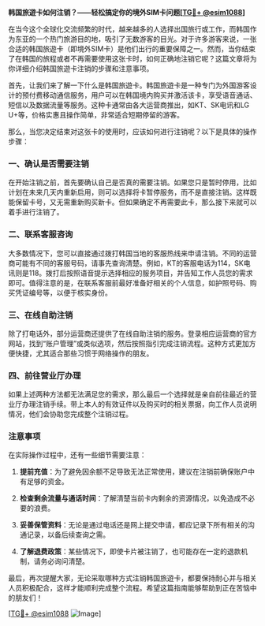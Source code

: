 **韩国旅遊卡如何注销？——轻松搞定你的境外SIM卡问题[[TG💪+ @esim1088](https://t.me/s/esim1088)]**

在当今这个全球化交流频繁的时代，越来越多的人选择出国旅行或工作，而韩国作为东亚的一个热门旅游目的地，吸引了无数游客的目光。对于许多游客来说，一张合适的韩国旅遊卡（即境外SIM卡）是他们出行的重要保障之一。然而，当你结束了在韩国的旅程或者不再需要使用这张卡时，如何正确地注销它呢？这篇文章将为你详细介绍韩国旅遊卡注销的步骤和注意事项。

首先，让我们来了解一下什么是韩国旅遊卡。韩国旅遊卡是一种专门为外国游客设计的预付费移动通信服务，用户可以在韩国境内购买并激活该卡，享受语音通话、短信以及数据流量等服务。这种卡通常由各大运营商推出，如KT、SK电讯和LG U+等，价格实惠且操作简单，非常适合短期停留的游客。

那么，当您决定结束对这张卡的使用时，应该如何进行注销呢？以下是具体的操作步骤：

### 一、确认是否需要注销

在开始注销之前，首先要确认自己是否真的需要注销。如果您只是暂时停用，比如计划在未来几天内重新启用，则可以选择将卡暂停服务，而不是直接注销。这样既能保留卡号，又无需重新购买新卡。但如果确定不再需要此卡，那么接下来就可以着手进行注销了。

### 二、联系客服咨询

大多数情况下，您可以直接通过拨打韩国当地的客服热线来申请注销。不同的运营商可能有不同的客服号码，请事先查询清楚。例如，KT的客服电话为114，SK电讯则是118。拨打后按照语音提示选择相应的服务项目，并告知工作人员您的需求即可。值得注意的是，在联系客服前最好准备好相关的个人信息，如护照号码、购买凭证编号等，以便于核实身份。

### 三、在线自助注销

除了打电话外，部分运营商还提供了在线自助注销的服务。登录相应运营商的官方网站，找到“账户管理”或类似选项，然后按照指引完成注销流程。这种方式更加方便快捷，尤其适合那些习惯于网络操作的朋友。

### 四、前往营业厅办理

如果上述两种方法都无法满足您的需求，那么最后一个选择就是亲自前往最近的营业厅办理注销手续。带上本人的有效证件以及购买时的相关票据，向工作人员说明情况，他们会协助您完成整个注销过程。

### 注意事项

在实际操作过程中，还有一些细节需要注意：

1. **提前充值**：为了避免因余额不足导致无法正常使用，建议在注销前确保账户中有足够的资金。
   
2. **检查剩余流量与通话时间**：了解清楚当前卡内剩余的资源情况，以免造成不必要的浪费。

3. **妥善保管资料**：无论是通过电话还是网上提交申请，都应记录下所有相关的沟通记录，以备后续查询之需。

4. **了解退费政策**：某些情况下，即使卡片被注销了，也可能存在一定的退款机制，请务必询问清楚。

最后，再次提醒大家，无论采取哪种方式注销韩国旅遊卡，都要保持耐心并与相关人员积极配合，这样才能顺利完成整个流程。希望这篇指南能够帮助到正在苦恼中的朋友们！

[[TG💪+ @esim1088](https://t.me/s/esim1088) ![Image](https://i.postimg.cc/4NQfJmqS/Snipaste-2025-05-13-00-14-12.png)]